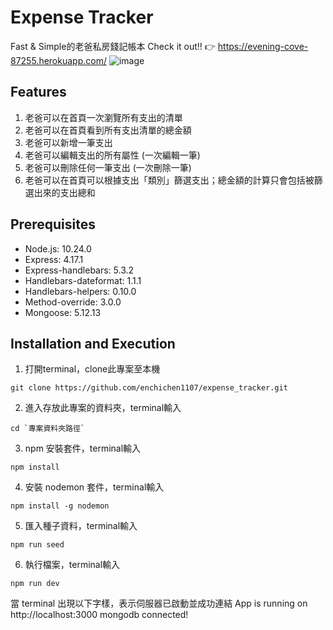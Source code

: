 # Expense Tracker
Fast & Simple的老爸私房錢記帳本
Check it out!! 👉 https://evening-cove-87255.herokuapp.com/
![image](https://github.com/enchichen1107/expense_tracker/compare/main...enchichen1107-patch-1?expand=1&short_path=55e5de3#diff-55e5de30652dfb5f95b31dc5ef2b396fa071015a89deddeae0d2e9c6a6a1e8c7)

## Features
1. 老爸可以在首頁一次瀏覽所有支出的清單
2. 老爸可以在首頁看到所有支出清單的總金額
3. 老爸可以新增一筆支出
4. 老爸可以編輯支出的所有屬性 (一次編輯一筆)
5. 老爸可以刪除任何一筆支出 (一次刪除一筆)
6. 老爸可以在首頁可以根據支出「類別」篩選支出；總金額的計算只會包括被篩選出來的支出總和

## Prerequisites
- Node.js: 10.24.0
- Express: 4.17.1
- Express-handlebars: 5.3.2
- Handlebars-dateformat: 1.1.1
- Handlebars-helpers: 0.10.0
- Method-override: 3.0.0
- Mongoose: 5.12.13

## Installation and Execution
1. 打開terminal，clone此專案至本機
```
git clone https://github.com/enchichen1107/expense_tracker.git
```
2. 進入存放此專案的資料夾，terminal輸入
```
cd `專案資料夾路徑`
```
3. npm 安裝套件，terminal輸入
```
npm install 
```
4. 安裝 nodemon 套件，terminal輸入
```
npm install -g nodemon
```
5. 匯入種子資料，terminal輸入
```
npm run seed
```
6. 執行檔案，terminal輸入
```
npm run dev
```
當 terminal 出現以下字樣，表示伺服器已啟動並成功連結
App is running on http://localhost:3000
mongodb connected!

